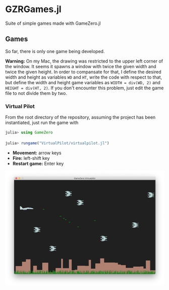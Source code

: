 # GZRGames.jl

Suite of simple games made with GameZero.jl

## Games

So far, there is only one game being developed.

**Warning:** On my Mac, the drawing was restricted to the upper left corner of the window. It seems it spawns a window with twice the given width and twice the given height. In order to compansate for that, I define the desired width and height as variables `WD` and `HT`, write the code with respect to that, but define the width and height game variables as `WIDTH = div(WD, 2)` and `HEIGHT = div(HT, 2)`. If you don't encounter this problem, just edit the game file to not divide them by two.

### Virtual Pilot

From the root directory of the repository, assuming the project has been instantiated, just run the game with

```julia
julia> using GameZero

julia> rungame("VirtualPilot/virtualpilot.jl")
```

* **Movement:** arrow keys
* **Fire:** left-shift key
* **Restart game:** Enter key

![Virtual Pilot screenshot](VirtualPilot/virtualpilot_screenshot.png)

